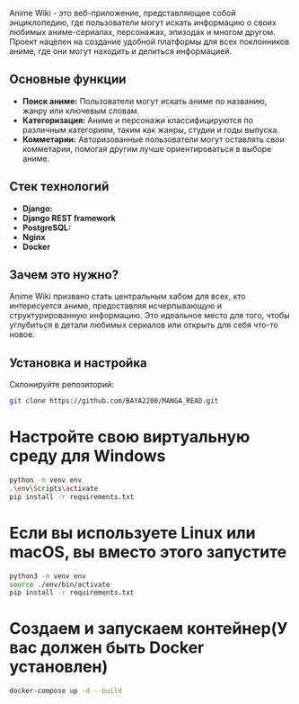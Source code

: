 
Anime Wiki - это веб-приложение, представляющее собой энциклопедию, где пользователи могут искать информацию о своих любимых аниме-сериалах,
персонажах, эпизодах и многом другом. Проект нацелен на создание удобной платформы для всех поклонников аниме, где они могут находить и делиться информацией.

## Основные функции

- **Поиск аниме:** Пользователи могут искать аниме по названию, жанру или ключевым словам.
- **Категоризация:** Аниме и персонажи классифицируются по различным категориям, таким как жанры, студии и годы выпуска.
- **Комметарии:** Авторизованные пользователи могут оставлять свои комметарии, помогая другим лучше ориентироваться в выборе аниме.

## Стек технологий

- **Django:**
- **Django REST framework**
- **PostgreSQL:**
- **Nginx**
- **Docker**
## Зачем это нужно?

Anime Wiki призвано стать центральным хабом для всех, кто интересуется аниме, предоставляя исчерпывающую и структурированную информацию.
Это идеальное место для того, чтобы углубиться в детали любимых сериалов или открыть для себя что-то новое.

## Установка и настройка


Склонируйте репозиторий:  
   
   ```bash
   git clone https://github.com/BAYA2200/MANGA_READ.git
   ```

# Настройте свою виртуальную среду для Windows

```bash
python -m venv env 
.\env\Scripts\activate 
pip install -r requirements.txt 
```
# Если вы используете Linux или macOS, вы вместо этого запустите

```bash
python3 -m venv env 
source ./env/bin/activate
pip install -r requirements.txt
```

# Создаем и запускаем контейнер(У вас должен быть Docker установлен)

```bash
docker-compose up -d --build
```
